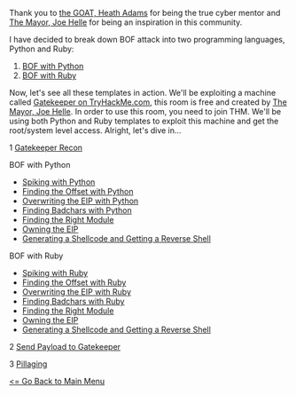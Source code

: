 Thank you to [the GOAT, Heath Adams](https://github.com/hmaverickadams) for being the true cyber mentor and [The Mayor, Joe Helle](https://github.com/dievus?tab=repositories) for being an inspiration in this community.

I have decided to break down BOF attack into two programming languages, Python and Ruby:

1. [BOF with Python](bofPython.md)
2. [BOF with Ruby](bofRuby.md)

Now, let's see all these templates in action. 
We'll be exploiting a machine called [Gatekeeper on TryHackMe.com](https://www.tryhackme.com/room/gatekeeper), this room is free and created by [The Mayor, Joe Helle](https://github.com/dievus?tab=repositories). In order to use this room, you need to join THM. We'll be using both Python and Ruby templates to exploit this machine and get the root/system level access. Alright, let's dive in...

1 [Gatekeeper Recon](GatekeeperRecon.md)

BOF with Python
- [Spiking with Python](ExploitingBOFWithPythonSpiking.md)
- [Finding the Offset with Python](ExploitingBOFWithPythonOffset.md)
- [Overwriting the EIP with Python](ExploitingBOFWithPythonOverWriteEIP.md)
- [Finding Badchars with Python](ExploitingBOFWithPythonBadChars.md)
- [Finding the Right Module](ExploitingBOFWithPythonFindingModule.md)
- [Owning the EIP](ExploitingBOFWithPythonOwnEIP.md)
- [Generating a Shellcode and Getting a Reverse Shell](ExploitingBOFWithPythonShellcode.md)

BOF with Ruby
- [Spiking with Ruby](ExploitingBOFWithRubySpiking.md)
- [Finding the Offset with Ruby](ExploitingBOFWithRubyOffset.md)
- [Overwriting the EIP with Ruby](ExploitingBOFWithRubyOverWriteEIP.md)
- [Finding Badchars with Ruby](ExploitingBOFWithRubyBadChars.md)
- [Finding the Right Module](ExploitingBOFWithPythonFindingModule.md)
- [Owning the EIP](ExploitingBOFWithRubyOwnEIP.md)
- [Generating a Shellcode and Getting a Reverse Shell](ExploitingBOFWithRubyShellcode.md)

2 [Send Payload to Gatekeeper](GatekeeperShell.md)

3 [Pillaging](GatekeeperPillaging.md)







[<= Go Back to Main Menu](index.md)
